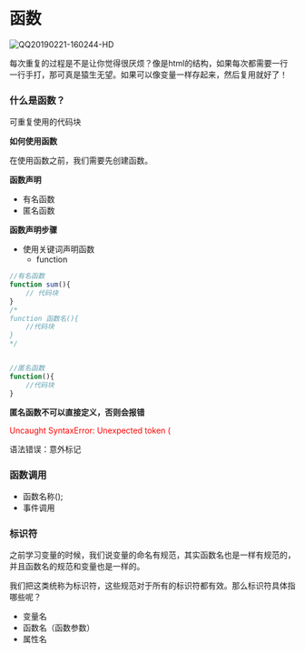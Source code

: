 # 函数

![QQ20190221-160244-HD](/4/QQ20190221-160244-HD.gif)

每次重复的过程是不是让你觉得很厌烦？像是html的结构，如果每次都需要一行一行手打，那可真是猿生无望。如果可以像变量一样存起来，然后复用就好了！



### 什么是函数？

可重复使用的代码块

**如何使用函数**

在使用函数之前，我们需要先创建函数。

**函数声明**

- 有名函数
- 匿名函数

**函数声明步骤**

- 使用关键词声明函数
  - function

```javascript
//有名函数
function sum(){
    // 代码块
}
/*
function 函数名(){
	//代码块
}
*/


//匿名函数
function(){
    //代码块
}

```



**匿名函数不可以直接定义，否则会报错**

<p style="color:red;">Uncaught SyntaxError: Unexpected token (</p>

语法错误：意外标记



### 函数调用

- 函数名称();
- 事件调用



### 标识符

之前学习变量的时候，我们说变量的命名有规范，其实函数名也是一样有规范的，并且函数名的规范和变量也是一样的。

我们把这类统称为标识符，这些规范对于所有的标识符都有效。那么标识符具体指哪些呢？

- 变量名
- 函数名（函数参数）
- 属性名


